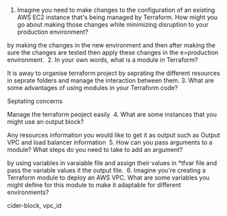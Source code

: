 1. Imagine you need to make changes to the configuration of an existing AWS EC2 instance that's being managed by Terraform. How might you go about making those changes while minimizing disruption to your production environment?

by making the changes in the new environment and then after making the sure the changes are tested then apply these changes in the e=production environment.
​ 2. In your own words, what is a module in Terraform?

It is away to organise terraform project by seprating the different resources in seprate folders and manage the interaction between them.
​ 3. What are some advantages of using modules in your Terraform code?

Septating concerns

Manage the terraform peoject easily
​ 4. What are some instances that you might use an output block?

Any resources information you would like to get it as output such as Output VPC and load balancer information
​ 5. How can you pass arguments to a module? What steps do you need to take to add an argument?

by using variables in varaiable file and assign their values in \*tfvar file and pass the variable values it the output file.
​ 6. Imagine you're creating a Terraform module to deploy an AWS VPC. What are some variables you might define for this module to make it adaptable for different environments?

cider-block, vpc_id
